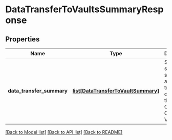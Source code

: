# DataTransferToVaultsSummaryResponse

## Properties
Name | Type | Description | Notes
------------ | ------------- | ------------- | -------------
**data_transfer_summary** | [**list[DataTransferToVaultSummary]**](DataTransferToVaultSummary.md) | Specifies summary statistics about the transfer of data from the Cohesity Cluster to Vaults. | [optional] 

[[Back to Model list]](../README.md#documentation-for-models) [[Back to API list]](../README.md#documentation-for-api-endpoints) [[Back to README]](../README.md)


